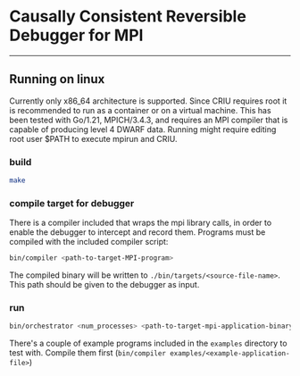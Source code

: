# Causally Consistent Reversible Debugger for MPI

---

## Running on linux
Currently only x86_64 architecture is supported. Since CRIU requires root it is recommended to run as a container or on a virtual machine. This has been tested with Go/1.21, MPICH/3.4.3, and requires an MPI compiler that is capable of producing level 4 DWARF data. Running might require editing root user $PATH to execute mpirun and CRIU.

### build

```bash
make
```
### compile target for debugger
There is a compiler included that wraps the mpi library calls, in order to enable the debugger to intercept and record them.
Programs must be compiled with the included compiler script:

```sh
bin/compiler <path-to-target-MPI-program>
```
The compiled binary will be written to `./bin/targets/<source-file-name>`. This path should be given to the debugger as input.

### run
```sh
bin/orchestrator <num_processes> <path-to-target-mpi-application-binary> <criu|mana>
```


There's a couple of example programs included in the `examples` directory to test with.
Compile them first (`bin/compiler examples/<example-application-file>`)



<br>
<br>
